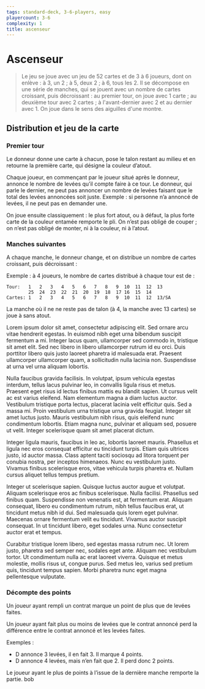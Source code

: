 ```yaml
---
tags: standard-deck, 3-6-players, easy
playercount: 3-6
complexity: 1
title: ascenseur
---
```

Ascenseur
=========

> Le jeu se joue avec un jeu de 52 cartes et de 3 à 6 joueurs, dont on enlève : à 3, un 2 ; à 5, deux 2 ; à 6, tous les 2. Il se décompose en une série de manches, qui se jouent avec un nombre de cartes croissant, puis décroissant : au premier tour, on joue avec 1 carte ; au deuxième tour avec 2 cartes ; à l'avant-dernier avec 2 et au dernier avec 1. On joue dans le sens des aiguilles d'une montre.

Distribution et jeu de la carte
-------------------------------

### Premier tour

Le donneur donne une carte à chacun, pose le talon restant au milieu et en retourne la première carte, qui désigne la couleur d’atout.

Chaque joueur, en commençant par le joueur situé après le donneur, annonce le nombre de levées qu’il compte faire à ce tour. Le donneur, qui parle le dernier, ne peut pas annoncer un nombre de levées faisant que le total des levées annoncées soit juste. Exemple : si personne n’a annoncé de levées, il ne peut pas en demander une.

On joue ensuite classiquement : le plus fort atout, ou à défaut, la plus forte carte de la couleur entamée remporte le pli. On n’est pas obligé de couper ; on n’est pas obligé de monter, ni à la couleur, ni à l’atout.

### Manches suivantes

A chaque manche, le donneur change, et on distribue un nombre de cartes croissant, puis décroissant :

Exemple : à 4 joueurs, le nombre de cartes distribué à chaque tour est de :

```
Tour:   1   2   3   4   5   6   7   8   9  10  11  12  13
        25  24  23  22  21  20  19  18  17 16  15  14 
Cartes: 1   2   3   4   5   6   7   8   9  10  11  12  13/SA
```

La manche où il ne ne reste pas de talon (à 4, la manche avec 13 cartes) se joue à sans atout.

Lorem ipsum dolor sit amet, consectetur adipiscing elit. Sed ornare arcu vitae hendrerit egestas. In euismod nibh eget urna bibendum suscipit fermentum a mi. Integer lacus quam, ullamcorper sed commodo in, tristique sit amet elit. Sed nec libero in libero ullamcorper rutrum id eu orci. Duis porttitor libero quis justo laoreet pharetra id malesuada erat. Praesent ullamcorper ullamcorper quam, a sollicitudin nulla lacinia non. Suspendisse at urna vel urna aliquam lobortis.

Nulla faucibus gravida facilisis. In volutpat, ipsum vehicula egestas interdum, tellus lacus pulvinar leo, in convallis ligula risus et metus. Praesent eget risus id lectus finibus mattis eu blandit sapien. Ut cursus velit ac est varius eleifend. Nam elementum magna a diam luctus auctor. Vestibulum tristique porta lectus, placerat lacinia velit efficitur quis. Sed a massa mi. Proin vestibulum urna tristique urna gravida feugiat. Integer sit amet luctus justo. Mauris vestibulum nibh risus, quis eleifend nunc condimentum lobortis. Etiam magna nunc, pulvinar et aliquam sed, posuere ut velit. Integer scelerisque quam sit amet placerat dictum.

Integer ligula mauris, faucibus in leo ac, lobortis laoreet mauris. Phasellus et ligula nec eros consequat efficitur eu tincidunt turpis. Etiam quis ultrices justo, id auctor massa. Class aptent taciti sociosqu ad litora torquent per conubia nostra, per inceptos himenaeos. Nunc eu vestibulum justo. Vivamus finibus scelerisque eros, vitae vehicula turpis pharetra et. Nullam cursus aliquet tellus tempus pretium.

Integer ut scelerisque sapien. Quisque luctus auctor augue et volutpat. Aliquam scelerisque eros ac finibus scelerisque. Nulla facilisi. Phasellus sed finibus quam. Suspendisse non venenatis est, at fermentum erat. Aliquam consequat, libero eu condimentum rutrum, nibh tellus faucibus erat, ut tincidunt metus nibh id dui. Sed malesuada quis lorem eget pulvinar. Maecenas ornare fermentum velit eu tincidunt. Vivamus auctor suscipit consequat. In ut tincidunt libero, eget sodales urna. Nunc consectetur auctor erat et tempus.

Curabitur tristique lorem libero, sed egestas massa rutrum nec. Ut lorem justo, pharetra sed semper nec, sodales eget ante. Aliquam nec vestibulum tortor. Ut condimentum nulla ac erat laoreet viverra. Quisque et metus molestie, mollis risus ut, congue purus. Sed metus leo, varius sed pretium quis, tincidunt tempus sapien. Morbi pharetra nunc eget magna pellentesque vulputate. 


### Décompte des points

Un joueur ayant rempli un contrat marque un point de plus que de levées faites.

Un joueur ayant fait plus ou moins de levées que le contrat annoncé perd la différence entre le contrat annoncé et les levées faites.

Exemples :

*   D annonce 3 levées, il en fait 3. Il marque 4 points.
*   D annonce 4 levées, mais n’en fait que 2. Il perd donc 2 points.

Le joueur ayant le plus de points à l’issue de la dernière manche remporte la partie. bob